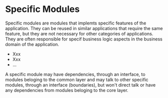 # Specific Modules

Specific modules are modules that implemts specific features of the application. They can be reused in similar applications that require the same feature, but they are not necessary for other categories of applications. They are often responsible for specif business logic aspects in the business domain of the application.

- Xxx
- Xxx
- ...

A specific module may have dependencies, through an interface, to modules beloging to the common layer and may talk to other specific modules, through an interface (boundaries), but won't direct talk or have any dependencies from modules beloging to the core layer.

